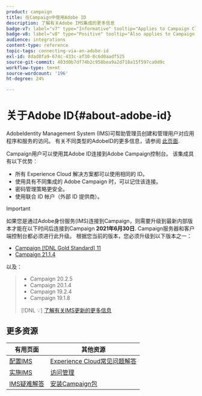```yaml
---
product: campaign
title: 在Campaign中使用Adobe ID
description: 了解有关Adobe IMS集成的更多信息
badge-v7: label="v7" type="Informative" tooltip="Applies to Campaign Classic v7"
badge-v8: label="v8" type="Positive" tooltip="Also applies to Campaign v8"
audience: integrations
content-type: reference
topic-tags: connecting-via-an-adobe-id
exl-id: 8dad8fa9-674c-433c-af30-8c6d0aadf525
source-git-commit: 403d0b7df74b2c958bea9a2d718a15f597ca0d9c
workflow-type: tm+mt
source-wordcount: '196'
ht-degree: 24%

---
```


# 关于Adobe ID{#about-adobe-id}



AdobeIdentity Management System (IMS)可帮助管理员创建和管理用户对应用程序和服务的访问。 有关不同类型的AdobeID的更多信息，请参阅 [此页面](https://helpx.adobe.com/enterprise/using/identity.html).

Campaign用户可以使用其Adobe ID连接到Adobe Campaign控制台。 该集成具有以下优势︰

* 所有 Experience Cloud 解决方案都可以使用相同的 ID。
* 使用具有不同集成的 Adobe Campaign 时，可以记住该连接。
* 密码管理策略更安全。
* 使用联合 ID 帐户（外部 ID 提供商）。


>[!IMPORTANT]
>
>如果您是通过Adobe身份服务(IMS)连接到Campaign，则需要升级到最新内部版本才能在以下时间后连接到Campaign **2021年6月30日**. Campaign服务器和客户端控制台都必须进行此升级。 根据您当前的版本，您必须升级到以下版本之一：
>
> * [Campaign [!DNL Gold Standard] 11](../../rn/using/gold-standard.md)
> * [Campaign 21.1.4](../../rn/using/latest-release.md)

以及：

> * Campaign 20.2.5
> * Campaign 20.1.4
> * Campaign 19.2.4
> * Campaign 19.1.8
>
> [!DNL :bulb:] [了解有关IMS更新的更多信息](../../technotes/using/ims-updates.md)
>

## 更多资源

| 有用页面 | 其他资源 |
|---|---|
| [配置IMS](../../integrations/using/configuring-ims.md) | [Experience Cloud常见问题解答](https://experienceleague.adobe.com/docs/core-services/interface/manage-users-and-products/faq.html) |
| [实施IMS](../../integrations/using/implementing-ims.md) | [访问管理](../../platform/using/access-management.md) |
| [IMS疑难解答](../../integrations/using/ims-troubleshooting.md) | [安装Campaign包](../../installation/using/installing-campaign-standard-packages.md) |
